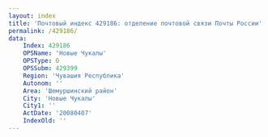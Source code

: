 ```yaml
---
layout: index
title: 'Почтовый индекс 429186: отделение почтовой связи Почты России'
permalink: /429186/
data:
    Index: 429186
    OPSName: 'Новые Чукалы'
    OPSType: О
    OPSSubm: 429399
    Region: 'Чувашия Республика'
    Autonom: ''
    Area: 'Шемуршинский район'
    City: 'Новые Чукалы'
    City1: ''
    ActDate: '20080407'
    IndexOld: ''
---
```

